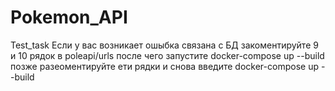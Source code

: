# Pokemon_API
Test_task
Если у вас возникает ошыбка связана с БД закоментируйте 9 и 10 рядок в poleapi/urls
после чего запустите docker-compose up --build
позже разеоментируйте ети рядки и снова введите docker-compose up --build
